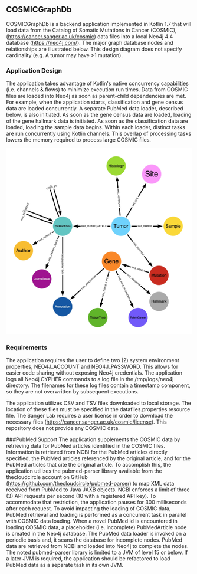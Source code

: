 ## COSMICGraphDb

COSMICGraphDb is a backend application implemented in Kotlin 1.7 that will
load data from the Catalog of Somatic Mutations in Cancer (COSMIC),
(https://cancer.sanger.ac.uk/cosmic) data files into a local Neo4j 4.4 database
(https://neo4j.com/). The major graph database nodes and relationships 
are illustrated below. This 
design diagram does not specify cardinality (e.g. A tumor may have >1 mutation).


### Application Design

The application takes advantage of Kotlin's native concurrency capabilities (i.e. channels & flows)
to minimize execution run times. Data from COSMIC files are loaded into Neo4j as soon as parent-child
dependencies are met. For example, when the application starts, classification and gene census data are 
loaded concurrently. A separate PubMed data loader, described below, is also initiated. As soon as the
gene census data are loaded, loading of the gene hallmark data is initiated. As soon as the classification data
are loaded, loading the sample data begins.  Within each loader, distinct tasks are run concurrently using
Kotlin channels. This overlap of processing tasks lowers the memory required to process large COSMIC files.

![](DatabaseDesign.jpg)
### Requirements
The application requires the user to define two (2) system environment properties,
NEO4J_ACCOUNT and NEO4J_PASSWORD. This allows for easier code sharing without
exposing Neo4j credentials. The application logs all Neo4j CYPHER commands to a log
file in the /tmp/logs/neo4j directory. The filenames for these log files contain
a timestamp component, so they are not overwritten by subsequent executions.

The application utilizes CSV and TSV files downloaded to local storage. The location
of these files must be specified in the datafiles.properties resource file. The 
Sanger Lab requires a user license in order to download the necessary files
(https://cancer.sanger.ac.uk/cosmic/license). This repository does not provide any
COSMIC data. 

###PubMed Support
The application supplements the COSMIC data by retrieving data for PubMed articles
identified in the COSMIC files. Information is retrieved from NCBI
for the PubMed articles 
directly specified, the PubMed articles referenced by the original article, and for
the PubMed articles that cite the original article.
To accomplish this, the application utilizes the pubmed-parser library available 
from the thecloudcircle
account on GitHub (https://github.com/thecloudcircle/pubmed-parser) to map XML data
received from PubMed to Java JAXB objects.
NCBI enforces a limit of three (3) API requests per second
(10 with a registered API key). To accommodate that restriction,
the application pauses for 300 milliseconds after
each request.
To avoid impacting the loading of COSMIC data, PubMed retrieval and loading is performed as a concurrent
task in parallel with COSMIC data loading.
When a novel PubMed id is encountered in loading COSMIC data, a placeholder (i.e. incomplete) PubMedArticle
node is created in the Neo4j database.
The PubMed data loader is invoked on a periodic basis and, it scans the database for incomplete nodes.
PubMed data are retrieved from NCBI and loaded into Neo4j to complete the nodes.
The noted pubmed-parser library is limited to a JVM of level 15 or below. If a later JVM is required, the application
should be refactored to load PubMed data as a separate task in its own JVM.
